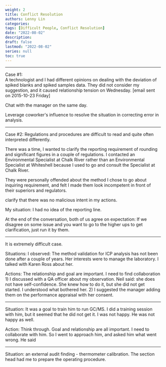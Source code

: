 ```yaml
---
weight: 2
title: Conflict Resolution
authors: Lenny Lin
categories: 
tags: [Difficult People, Conflict Resolution]
date: "2022-08-02"
description: 
draft: false
lastmod: "2022-08-02"
series: null
toc: true
---
```



<!--more-->

---

Case #1:   
A technologist and I had different opinions on dealing with the deviation of spiked blanks and spiked samples data.  They did not consider my suggestion, and it caused relationship tension on Wednesday. [email sent on 2015-10-23 Friday]  

Chat with the manager on the same day.  

Leverage coworker's influence to resolve the situation in correcting error in analysis.

---
Case #2: Regulations and procedures are difficult to read and quite often interpreted differently.

There was a time, I wanted to clarify the reporting requirement of rounding and significant figures in a couple of regulations.  I contacted an Environmental Specialist at Chalk River rather than an Environmental Specialist at Whiteshell because I used to go and consult the Specialist at Chalk River.

They were personally offended about the method I chose to go about inquiring requirement, and felt I made them look incompetent in front of their superiors and regulators.  

clarify that there was no malicious intent in my actions.

My situation: I had no idea of the reporting line.

At the end of the conversation, both of us agree on expectation: If we disagree on some issue and you want to go to the higher ups to get clarification, just run it by them.

---
It is extremely difficult case.

Situations:
I observed: The method validation for ICP analysis has not been done after a couple of years.
Her interests were to manage the laboratory. I talked with Karen Ross about her.

Actions: 
The relationship and goal are important.  I need to find collaboration
	1) I discussed with a QA officer about my observation. 
Neil said: she does not have self-confidence.  She knew how to do it, but she did not get started.  I understood what bothered her.
	2) I suggested the manager adding them on the performance appraisal with her consent.

---
Situation: It was a goal to train him to run GC/MS.  I did a training session with him, but it seemed that he did not get it.  I was not happy.  He was not happy as well.

Action: Think through. Goal and relationship are all important.  I need to collaborate with him.  So I went to approach him, and asked him what went wrong.  He said 


---
Situation: an external audit finding - thermometer calibration.
The section head had me to prepare the operating procedure.
